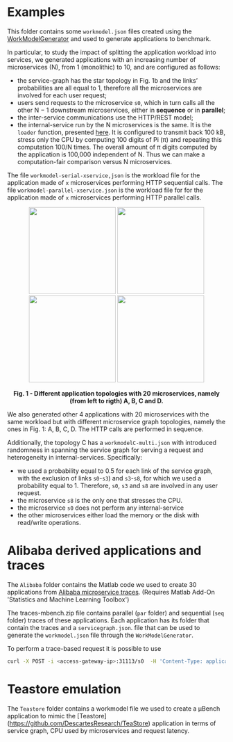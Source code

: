 # Examples

This folder contains some `workmodel.json` files created using the [WorkModelGenerator](../WorkModelGenerator/) and used to generate applications to benchmark.

In particular, to study the impact of splitting the application workload into services, we generated applications with an increasing number of microservices (N), from 1 (monolithic) to 10, and are configured as follows:
* the service-graph has the star topology in Fig. 1b and the links’ probabilities are all equal to 1, therefore all the microservices are involved for each user request;
* users send requests to the microservice `s0`, which in turn calls all the other N − 1 downstream microservices, either in **sequence** or in **parallel**;
* the inter-service communications use the HTTP/REST model;
* the internal-service run by the N microservices is the same. It is the `loader` function, presented [here](/Docs/Manual.md#Work-Model-Generator). It is configured to transmit back 100 kB, stress only the CPU by computing 100 digits of Pi (π) and repeating this computation 100/N times. The overall amount of π digits computed by the application is 100,000 independent of N. Thus we can make a computation-fair comparison versus N microservices.

The file `workmodel-serial-xservice,json` is the workload file for the application made of `x` microservices performing HTTP sequential calls. The file `workmodel-parallel-xservice.json` is the workload file for for the application made of `x` microservices performing HTTP parallel calls.
  

<p align="center">
<img width="200" src="servicegraphA.png"> 
<img width="200" src="servicegraphB.png">
<img width="200" src="servicegraphC.png">
<img width="200" src="servicegraphD.png">
<figcaption align = "center"><b>Fig. 1 - Different application topologies with 20 microservices, namely (from left to rigth) A, B, C and D.</b></figcaption>
</p>

We also generated other 4 applications with 20 microservices with the same workload but with different microservice graph topologies, namely the ones in Fig. 1: A, B, C, D. The HTTP calls are performed in sequence. 

Additionally, the topology C has a `workmodelC-multi.json` with introduced randomness in spanning the service graph for serving a request and heterogeneity in internal-services. Specifically:
* we used a probability equal to 0.5 for each link of the service graph, with the exclusion of links `s0`-`s3`) and `s3`-`s8`, for which we used a probability equal to 1. Therefore, `s0`, `s3` and `s8` are involved in any user request.
* the microservice `s8` is the only one that stresses the CPU. 
* the microservice `s0` does not perform any internal-service
* the other microservices either load the memory or the disk with read/write operations.


# Alibaba derived applications and traces
The `Alibaba` folder contains the Matlab code we used to create 30 applications from [Alibaba microservice traces](https://github.com/alibaba/clusterdata/tree/master/cluster-trace-microservices-v2021).
(Requires Matlab Add-On 'Statistics and Machine Learning Toolbox')

The traces-mbench.zip file contains parallel (`par` folder) and sequential (`seq` folder) traces of these applications. Each application has its folder that contain the traces and a `servicegraph.json`. file that can be used to generate the `workmodel.json` file through the `WorkModelGenerator`.

To perform a trace-based request it is possible to use 
```zsh
curl -X POST -i <access-gateway-ip>:31113/s0  -H 'Content-Type: application/json' -d @TRACE_FILE
```

# Teastore emulation
The `Teastore` folder contains a workmodel file we used to create a µBench application to mimic the [Teastore] (https://github.com/DescartesResearch/TeaStore) application in terms of service graph, CPU used by microservices and request latency.   